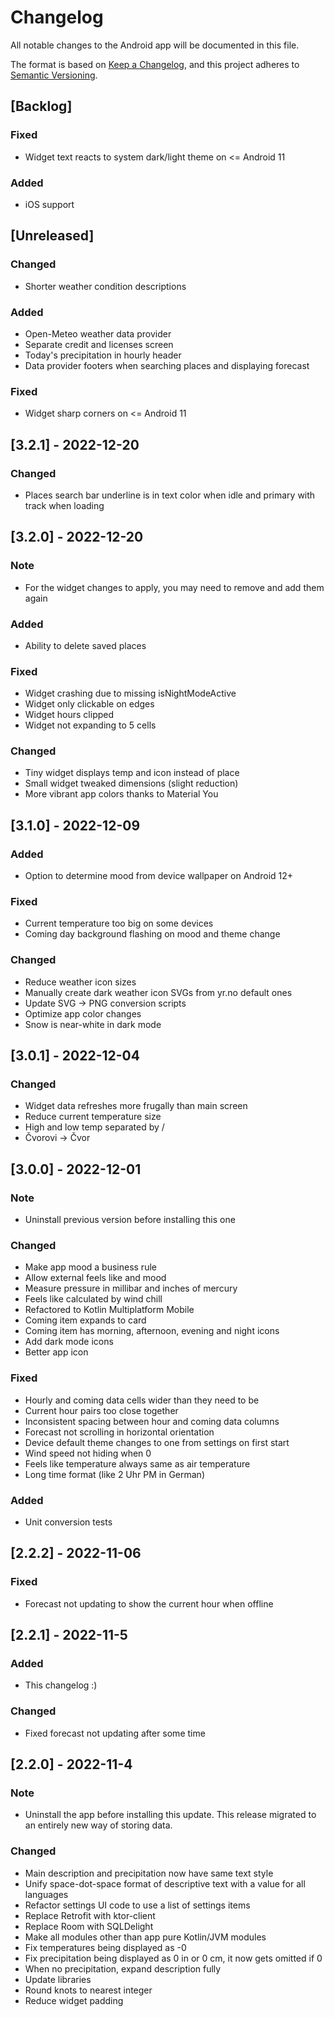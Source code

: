 # Changelog
All notable changes to the Android app will be documented in this file.

The format is based on [Keep a Changelog](https://keepachangelog.com/en/1.0.0/),
and this project adheres to [Semantic Versioning](https://semver.org/spec/v2.0.0.html).

## [Backlog]
### Fixed
- Widget text reacts to system dark/light theme on <= Android 11
### Added
- iOS support

## [Unreleased]
### Changed
- Shorter weather condition descriptions
### Added 
- Open-Meteo weather data provider
- Separate credit and licenses screen
- Today's precipitation in hourly header
- Data provider footers when searching places and displaying forecast
### Fixed
- Widget sharp corners on <= Android 11

## [3.2.1] - 2022-12-20
### Changed
- Places search bar underline is in text color when idle and primary with track when loading

## [3.2.0] - 2022-12-20
### Note
- For the widget changes to apply, you may need to remove and add them again
### Added
- Ability to delete saved places
### Fixed
- Widget crashing due to missing isNightModeActive
- Widget only clickable on edges
- Widget hours clipped
- Widget not expanding to 5 cells
### Changed
- Tiny widget displays temp and icon instead of place
- Small widget tweaked dimensions (slight reduction)
- More vibrant app colors thanks to Material You

## [3.1.0] - 2022-12-09
### Added
- Option to determine mood from device wallpaper on Android 12+
### Fixed
- Current temperature too big on some devices
- Coming day background flashing on mood and theme change
### Changed
- Reduce weather icon sizes
- Manually create dark weather icon SVGs from yr.no default ones
- Update SVG -> PNG conversion scripts
- Optimize app color changes
- Snow is near-white in dark mode

## [3.0.1] - 2022-12-04
### Changed
- Widget data refreshes more frugally than main screen
- Reduce current temperature size
- High and low temp separated by /
- Čvorovi -> Čvor

## [3.0.0] - 2022-12-01
### Note
- Uninstall previous version before installing this one
### Changed
- Make app mood a business rule
- Allow external feels like and mood
- Measure pressure in millibar and inches of mercury
- Feels like calculated by wind chill
- Refactored to Kotlin Multiplatform Mobile
- Coming item expands to card
- Coming item has morning, afternoon, evening and night icons
- Add dark mode icons
- Better app icon
### Fixed
- Hourly and coming data cells wider than they need to be
- Current hour pairs too close together
- Inconsistent spacing between hour and coming data columns
- Forecast not scrolling in horizontal orientation
- Device default theme changes to one from settings on first start
- Wind speed not hiding when 0
- Feels like temperature always same as air temperature
- Long time format (like 2 Uhr PM in German)
### Added
- Unit conversion tests

## [2.2.2] - 2022-11-06
### Fixed
- Forecast not updating to show the current hour when offline

## [2.2.1] - 2022-11-5
### Added
- This changelog :)
### Changed
- Fixed forecast not updating after some time

## [2.2.0] - 2022-11-4
### Note
- Uninstall the app before installing this update. This release migrated to 
an entirely new way of storing data.
### Changed
- Main description and precipitation now have same text style
- Unify space-dot-space format of descriptive text with a value for all languages
- Refactor settings UI code to use a list of settings items
- Replace Retrofit with ktor-client
- Replace Room with SQLDelight
- Make all modules other than app pure Kotlin/JVM modules
- Fix temperatures being displayed as -0
- Fix precipitation being displayed as 0 in or 0 cm, it now gets omitted if 0
- When no precipitation, expand description fully
- Update libraries
- Round knots to nearest integer
- Reduce widget padding